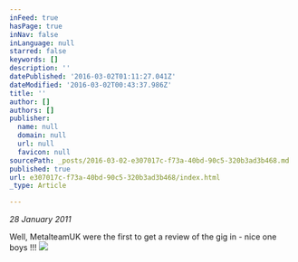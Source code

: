 ```yaml
---
inFeed: true
hasPage: true
inNav: false
inLanguage: null
starred: false
keywords: []
description: ''
datePublished: '2016-03-02T01:11:27.041Z'
dateModified: '2016-03-02T00:43:37.986Z'
title: ''
author: []
authors: []
publisher:
  name: null
  domain: null
  url: null
  favicon: null
sourcePath: _posts/2016-03-02-e307017c-f73a-40bd-90c5-320b3ad3b468.md
published: true
url: e307017c-f73a-40bd-90c5-320b3ad3b468/index.html
_type: Article

---
```

_28 January 2011_

Well, MetalteamUK were the first to get a review of the gig in - nice one boys !!!
![](https://the-grid-user-content.s3-us-west-2.amazonaws.com/e62fc6ef-3bf8-402b-bf97-8ad2d5b00238.jpg)